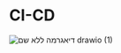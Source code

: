 # CI-CD

![_דיאגרמה ללא שם_ drawio (1)](https://github.com/user-attachments/assets/e8d4d43c-a277-4971-8c71-34712acfb750)

